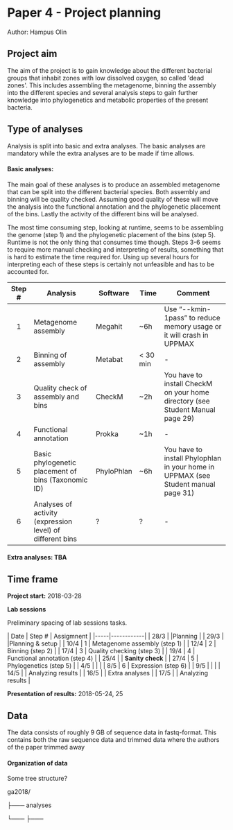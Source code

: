 # Paper 4 - Project planning

Author: Hampus Olin

## Project aim
The aim of the project is to gain knowledge about the different bacterial groups that inhabit zones with low dissolved oxygen, so called 'dead zones'. This includes assembling the metagenome, binning the assembly into the different species and several analysis steps to gain further knowledge into phylogenetics and metabolic properties of the present bacteria.

## Type of analyses
Analysis is split into basic and extra analyses. The basic analyses are mandatory while the extra analyses are to be made if time allows.
#### Basic analyses:
The main goal of these analyses is to produce an assembled metagenome that can be split into the different bacterial species. Both assembly and binning will be quality checked.
Assuming good quality of these will move the analysis into the functional annotation and the phylogenetic placement of the bins.
Lastly the activity of the different bins will be analysed.

The most time consuming step, looking at runtime, seems to be assembling the genome (step 1) and the phylogenetic placement of the bins (step 5). Runtime is not the only thing that consumes time though. Steps 3-6 seems to require more manual checking and interpreting of results, something that is hard to estimate the time required for. Using up several hours for interpreting each of these steps is certainly not unfeasible and has to be accounted for.

| Step #| Analysis  | Software  | Time  | Comment   |
|:----:|-----------|-----------|-------|-----------|
| 1 | Metagenome assembly   | Megahit   | ~6h   | Use “--kmin-1pass” to reduce memory usage or it will crash in UPPMAX   |
| 2 | Binning of assembly   | Metabat   | < 30 min  | -   |
| 3 | Quality check of assembly and bins   | CheckM   | ~2h   | You have to install CheckM on your home directory (see Student Manual page 29)   |
| 4 | Functional annotation   | Prokka   | ~1h   | -   |
| 5 | Basic phylogenetic placement of bins (Taxonomic ID)   | PhyloPhlan   | ~6h   | You have to install Phylophlan in your home in UPPMAX (see Student manual page 31)   |
| 6 | Analyses of activity (expression level) of different bins   | ?   | ?   | -   |

#### Extra analyses: TBA

## Time frame


**Project start:** 2018-03-28

**Lab sessions**

Preliminary spacing of lab sessions tasks.

| Date | Step # | Assigmnent |
|-----|------------|
| 28/3  |   |Planning   |
| 29/3  |   |Planning & setup  |
| 10/4  | 1 | Metagenome assembly (step 1)  |
| 12/4  | 2 | Binning (step 2)  |
| 17/4  | 3 | Quality checking (step 3)  |
| 19/4  | 4 | Functional annotation (step 4)  |
| 25/4  |   | **Sanity check**  |
| 27/4  | 5 | Phylogenetics (step 5)  |
| 4/5  |   |   |
| 8/5  | 6  | Expression (step 6)  |
| 9/5  |    |   |
| 14/5  |    | Analyzing results  |
| 16/5  |    | Extra analyses  |
| 17/5  |    | Analyzing results  |

**Presentation of results:** 2018-05-24, 25

## Data
The data consists of roughly 9 GB of sequence data in fastq-format. This contains both the raw sequence data and trimmed data where the authors of the paper trimmed away

#### Organization of data
Some tree structure?

ga2018/

├─── analyses




└───
├───
